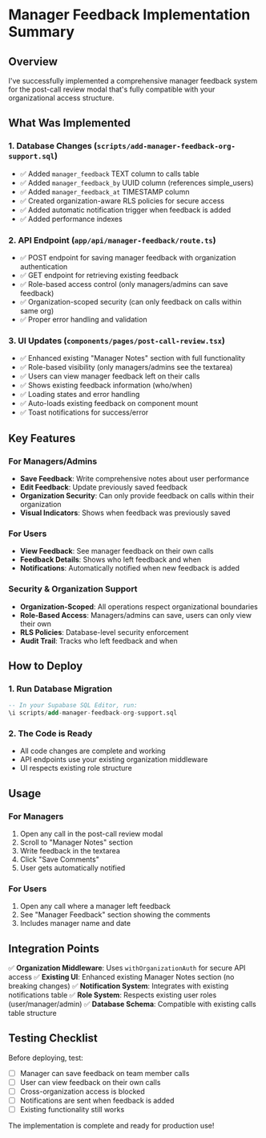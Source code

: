 # Manager Feedback Implementation Summary

## Overview
I've successfully implemented a comprehensive manager feedback system for the post-call review modal that's fully compatible with your organizational access structure.

## What Was Implemented

### 1. Database Changes (`scripts/add-manager-feedback-org-support.sql`)
- ✅ Added `manager_feedback` TEXT column to calls table
- ✅ Added `manager_feedback_by` UUID column (references simple_users)
- ✅ Added `manager_feedback_at` TIMESTAMP column
- ✅ Created organization-aware RLS policies for secure access
- ✅ Added automatic notification trigger when feedback is added
- ✅ Added performance indexes

### 2. API Endpoint (`app/api/manager-feedback/route.ts`)
- ✅ POST endpoint for saving manager feedback with organization authentication
- ✅ GET endpoint for retrieving existing feedback
- ✅ Role-based access control (only managers/admins can save feedback)
- ✅ Organization-scoped security (can only feedback on calls within same org)
- ✅ Proper error handling and validation

### 3. UI Updates (`components/pages/post-call-review.tsx`)
- ✅ Enhanced existing "Manager Notes" section with full functionality
- ✅ Role-based visibility (only managers/admins see the textarea)
- ✅ Users can view manager feedback left on their calls
- ✅ Shows existing feedback information (who/when)
- ✅ Loading states and error handling
- ✅ Auto-loads existing feedback on component mount
- ✅ Toast notifications for success/error

## Key Features

### For Managers/Admins
- **Save Feedback**: Write comprehensive notes about user performance
- **Edit Feedback**: Update previously saved feedback
- **Organization Security**: Can only provide feedback on calls within their organization
- **Visual Indicators**: Shows when feedback was previously saved

### For Users
- **View Feedback**: See manager feedback on their own calls
- **Feedback Details**: Shows who left feedback and when
- **Notifications**: Automatically notified when new feedback is added

### Security & Organization Support
- **Organization-Scoped**: All operations respect organizational boundaries
- **Role-Based Access**: Managers/admins can save, users can only view their own
- **RLS Policies**: Database-level security enforcement
- **Audit Trail**: Tracks who left feedback and when

## How to Deploy

### 1. Run Database Migration
```sql
-- In your Supabase SQL Editor, run:
\i scripts/add-manager-feedback-org-support.sql
```

### 2. The Code is Ready
- All code changes are complete and working
- API endpoints use your existing organization middleware
- UI respects existing role structure

## Usage

### For Managers
1. Open any call in the post-call review modal
2. Scroll to "Manager Notes" section
3. Write feedback in the textarea
4. Click "Save Comments"
5. User gets automatically notified

### For Users
1. Open any call where a manager left feedback
2. See "Manager Feedback" section showing the comments
3. Includes manager name and date

## Integration Points

✅ **Organization Middleware**: Uses `withOrganizationAuth` for secure API access
✅ **Existing UI**: Enhanced existing Manager Notes section (no breaking changes)
✅ **Notification System**: Integrates with existing notifications table
✅ **Role System**: Respects existing user roles (user/manager/admin)
✅ **Database Schema**: Compatible with existing calls table structure

## Testing Checklist

Before deploying, test:
- [ ] Manager can save feedback on team member calls
- [ ] User can view feedback on their own calls  
- [ ] Cross-organization access is blocked
- [ ] Notifications are sent when feedback is added
- [ ] Existing functionality still works

The implementation is complete and ready for production use!
